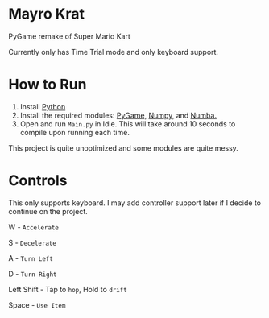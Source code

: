# Mayro Krat
PyGame remake of Super Mario Kart

Currently only has Time Trial mode and only keyboard support.

# How to Run
1. Install [Python](https://www.python.org/downloads/)
2. Install the required modules: [PyGame,](https://www.pygame.org/wiki/GettingStarted) [Numpy,](https://numpy.org/install) and [Numba.](https://numba.pydata.org/numba-doc/latest/user/installing.html)
3. Open and run `Main.py` in Idle. This will take around 10 seconds to compile upon running each time.

This project is quite unoptimized and some modules are quite messy.

# Controls
This only supports keyboard. I may add controller support later if I decide to continue on the project.

W - `Accelerate`

S - `Decelerate`

A - `Turn Left`

D - `Turn Right`


Left Shift - Tap to `hop`, Hold to `drift`

Space - `Use Item`
